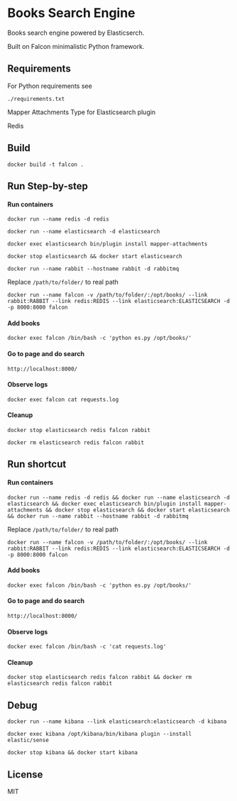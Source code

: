 Books Search Engine
===================

Books search engine powered by Elasticserch.

Built on Falcon minimalistic Python framework.

Requirements
------------

For Python requirements see

```
./requirements.txt
```

Mapper Attachments Type for Elasticsearch plugin

Redis

Build
-----

```
docker build -t falcon .
```

Run Step-by-step
----------------

#### Run containers

```
docker run --name redis -d redis

docker run --name elasticsearch -d elasticsearch

docker exec elasticsearch bin/plugin install mapper-attachments

docker stop elasticsearch && docker start elasticsearch

docker run --name rabbit --hostname rabbit -d rabbitmq
```

Replace `/path/to/folder/` to real path

```
docker run --name falcon -v /path/to/folder/:/opt/books/ --link rabbit:RABBIT --link redis:REDIS --link elasticsearch:ELASTICSEARCH -d -p 8000:8000 falcon
```

#### Add books

```
docker exec falcon /bin/bash -c 'python es.py /opt/books/'
```

#### Go to page and do search

```
http://localhost:8000/
```

#### Observe logs

```
docker exec falcon cat requests.log
```

#### Cleanup

```
docker stop elasticsearch redis falcon rabbit

docker rm elasticsearch redis falcon rabbit
```

Run shortcut
------------

#### Run containers

```
docker run --name redis -d redis && docker run --name elasticsearch -d elasticsearch && docker exec elasticsearch bin/plugin install mapper-attachments && docker stop elasticsearch && docker start elasticsearch && docker run --name rabbit --hostname rabbit -d rabbitmq
```

Replace `/path/to/folder/` to real path

```
docker run --name falcon -v /path/to/folder/:/opt/books/ --link rabbit:RABBIT --link redis:REDIS --link elasticsearch:ELASTICSEARCH -d -p 8000:8000 falcon
```

#### Add books

```
docker exec falcon /bin/bash -c 'python es.py /opt/books/'
```

#### Go to page and do search

```
http://localhost:8000/
```

#### Observe logs

```
docker exec falcon /bin/bash -c 'cat requests.log'
```

#### Cleanup

```
docker stop elasticsearch redis falcon rabbit && docker rm elasticsearch redis falcon rabbit
```

Debug
-----

```
docker run --name kibana --link elasticsearch:elasticsearch -d kibana

docker exec kibana /opt/kibana/bin/kibana plugin --install elastic/sense

docker stop kibana && docker start kibana
```

License
-------

MIT